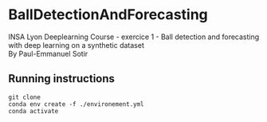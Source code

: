 # BallDetectionAndForecasting

INSA Lyon Deeplearning Course - exercice 1 - Ball detection and forecasting with deep learning on a synthetic dataset  
By Paul-Emmanuel Sotir

## Running instructions
``` shell
git clone 
conda env create -f ./environement.yml
conda activate 
```